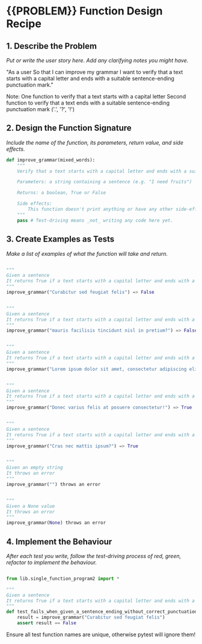 # {{PROBLEM}} Function Design Recipe

## 1. Describe the Problem

_Put or write the user story here. Add any clarifying notes you might have._

"As a user
So that I can improve my grammar
I want to verify that a text starts with a capital letter and ends with a suitable sentence-ending punctuation mark."

Note:
One function to verify that a text starts with a capital letter
Second function to verify that a text ends with a suitable sentence-ending punctuation mark ('.', '?', '!')

## 2. Design the Function Signature

_Include the name of the function, its parameters, return value, and side effects._

```python
def improve_grammar(mixed_words):
    """
    Verify that a text starts with a capital letter and ends with a suitable sentence-ending punctuation mark

    Parameters: a string containing a sentence (e.g. "I need fruits")

    Returns: a boolean, True or False

    Side effects:
        This function doesn't print anything or have any other side-effects
    """
    pass # Test-driving means _not_ writing any code here yet.
```

## 3. Create Examples as Tests

_Make a list of examples of what the function will take and return._

```python

"""
Given a sentence 
It returns True if a text starts with a capital letter and ends with a suitable sentence-ending punctuation mark, or else False
"""
improve_grammar("Curabitur sed feugiat felis") => False


"""
Given a sentence 
It returns True if a text starts with a capital letter and ends with a suitable sentence-ending punctuation mark, or else False
"""
improve_grammar("mauris facilisis tincidunt nisl in pretium?") => False


"""
Given a sentence 
It returns True if a text starts with a capital letter and ends with a suitable sentence-ending punctuation mark, or else False
"""
improve_grammar("Lorem ipsum dolor sit amet, consectetur adipiscing elit.") => True


"""
Given a sentence 
It returns True if a text starts with a capital letter and ends with a suitable sentence-ending punctuation mark, or else False
"""
improve_grammar("Donec varius felis at posuere consectetur!") => True


"""
Given a sentence 
It returns True if a text starts with a capital letter and ends with a suitable sentence-ending punctuation mark, or else False
"""
improve_grammar("Cras nec mattis ipsum?") => True


"""
Given an empty string
It throws an error
"""
improve_grammar("") throws an error


"""
Given a None value
It throws an error
"""
improve_grammar(None) throws an error
```


## 4. Implement the Behaviour

_After each test you write, follow the test-driving process of red, green, refactor to implement the behaviour._


```python

from lib.single_function_program2 import *

"""
Given a sentence 
It returns True if a text starts with a capital letter and ends with a suitable sentence-ending punctuation mark, or else False
"""
def test_fails_when_given_a_sentence_ending_without_correct_punctuation():
    result = improve_grammar("Curabitur sed feugiat felis")
    assert result == False

```

Ensure all test function names are unique, otherwise pytest will ignore them!
